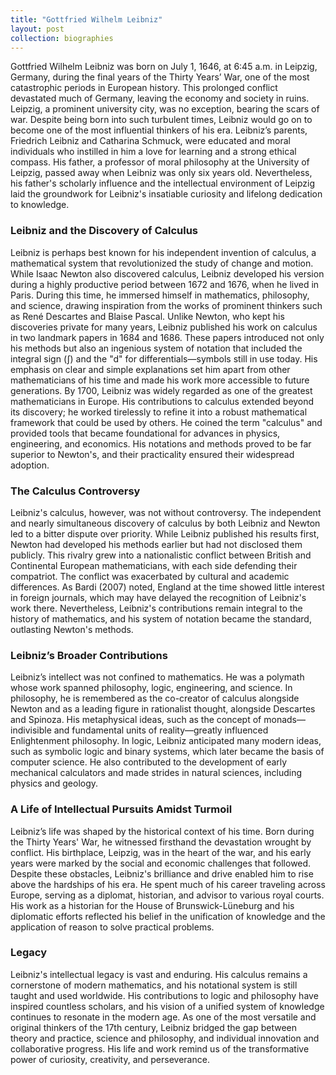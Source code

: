 ```yaml
---
title: "Gottfried Wilhelm Leibniz"
layout: post
collection: biographies
---
```


<!-- ### **Gottfried Wilhelm Leibniz: A Pioneer of Mathematics and Philosophy** -->

Gottfried Wilhelm Leibniz was born on July 1, 1646, at 6:45 a.m. in Leipzig, Germany, during the final years of the Thirty Years’ War, one of the most catastrophic periods in European history. This prolonged conflict devastated much of Germany, leaving the economy and society in ruins. Leipzig, a prominent university city, was no exception, bearing the scars of war. Despite being born into such turbulent times, Leibniz would go on to become one of the most influential thinkers of his era. Leibniz’s parents, Friedrich Leibniz and Catharina Schmuck, were educated and moral individuals who instilled in him a love for learning and a strong ethical compass. His father, a professor of moral philosophy at the University of Leipzig, passed away when Leibniz was only six years old. Nevertheless, his father's scholarly influence and the intellectual environment of Leipzig laid the groundwork for Leibniz's insatiable curiosity and lifelong dedication to knowledge.

### **Leibniz and the Discovery of Calculus**

Leibniz is perhaps best known for his independent invention of calculus, a mathematical system that revolutionized the study of change and motion. While Isaac Newton also discovered calculus, Leibniz developed his version during a highly productive period between 1672 and 1676, when he lived in Paris. During this time, he immersed himself in mathematics, philosophy, and science, drawing inspiration from the works of prominent thinkers such as René Descartes and Blaise Pascal. Unlike Newton, who kept his discoveries private for many years, Leibniz published his work on calculus in two landmark papers in 1684 and 1686. These papers introduced not only his methods but also an ingenious system of notation that included the integral sign (∫) and the "d" for differentials—symbols still in use today. His emphasis on clear and simple explanations set him apart from other mathematicians of his time and made his work more accessible to future generations. By 1700, Leibniz was widely regarded as one of the greatest mathematicians in Europe. His contributions to calculus extended beyond its discovery; he worked tirelessly to refine it into a robust mathematical framework that could be used by others. He coined the term "calculus" and provided tools that became foundational for advances in physics, engineering, and economics. His notations and methods proved to be far superior to Newton's, and their practicality ensured their widespread adoption.

### **The Calculus Controversy**

Leibniz's calculus, however, was not without controversy. The independent and nearly simultaneous discovery of calculus by both Leibniz and Newton led to a bitter dispute over priority. While Leibniz published his results first, Newton had developed his methods earlier but had not disclosed them publicly. This rivalry grew into a nationalistic conflict between British and Continental European mathematicians, with each side defending their compatriot. The conflict was exacerbated by cultural and academic differences. As Bardi (2007) noted, England at the time showed little interest in foreign journals, which may have delayed the recognition of Leibniz's work there. Nevertheless, Leibniz's contributions remain integral to the history of mathematics, and his system of notation became the standard, outlasting Newton's methods.

### **Leibniz’s Broader Contributions**

Leibniz’s intellect was not confined to mathematics. He was a polymath whose work spanned philosophy, logic, engineering, and science. In philosophy, he is remembered as the co-creator of calculus alongside Newton and as a leading figure in rationalist thought, alongside Descartes and Spinoza. His metaphysical ideas, such as the concept of monads—indivisible and fundamental units of reality—greatly influenced Enlightenment philosophy. In logic, Leibniz anticipated many modern ideas, such as symbolic logic and binary systems, which later became the basis of computer science. He also contributed to the development of early mechanical calculators and made strides in natural sciences, including physics and geology.

### **A Life of Intellectual Pursuits Amidst Turmoil**

Leibniz’s life was shaped by the historical context of his time. Born during the Thirty Years' War, he witnessed firsthand the devastation wrought by conflict. His birthplace, Leipzig, was in the heart of the war, and his early years were marked by the social and economic challenges that followed. Despite these obstacles, Leibniz's brilliance and drive enabled him to rise above the hardships of his era. He spent much of his career traveling across Europe, serving as a diplomat, historian, and advisor to various royal courts. His work as a historian for the House of Brunswick-Lüneburg and his diplomatic efforts reflected his belief in the unification of knowledge and the application of reason to solve practical problems.

### **Legacy**

Leibniz's intellectual legacy is vast and enduring. His calculus remains a cornerstone of modern mathematics, and his notational system is still taught and used worldwide. His contributions to logic and philosophy have inspired countless scholars, and his vision of a unified system of knowledge continues to resonate in the modern age. As one of the most versatile and original thinkers of the 17th century, Leibniz bridged the gap between theory and practice, science and philosophy, and individual innovation and collaborative progress. His life and work remind us of the transformative power of curiosity, creativity, and perseverance.

<!-- Gottfried Wilhelm Leibniz was born at 6:45 a.m. on July 1. 1646, in a home near the university of Leipzig.
His parents were Friedrich Leibniz and Catharina Schmuck, both moral and well-educated individuals.


“Leibniz came upon calculus ten years later, during the prolific time he spent in Paris around 1675. Over the next ten years,he refined his discovery and developed a completely original system of symbols and notations.” ([Bardi, 2007, p. vi](zotero://select/library/items/QU4SUXGG)) ([pdf](zotero://open-pdf/library/items/942P6QRA?page=5&annotation=TWTK3VSI))

“With these two papers,Leibniz was able to claim intellectual ownership for his original invention of calculus.And calculus was such a promising invention that, by the year 1700, Leibniz would be regarded by many in Europe as one of the greatest mathematicians alive.” ([Bardi, 2007, p. vi](zotero://select/library/items/QU4SUXGG)) ([pdf](zotero://open-pdf/library/items/942P6QRA?page=5&annotation=PNQFR4UB))

“invented calculus independently, and more important, he was the first to publish his ideas, developed calculus more than Newton, had far superior notation (one still used to this day), and worked for years to move calculus forward into a mathematical framework that others could use as well.” ([Bardi, 2007, p. viii](zotero://select/library/items/QU4SUXGG)) ([pdf](zotero://open-pdf/library/items/942P6QRA?page=7&annotation=LQET79ZI))


“Leibniz discovered calculus during the prolific time he spent in Paris between 1672 and 1676.” ([Bardi, 2007, p. 9](zotero://select/library/items/QU4SUXGG)) ([pdf](zotero://open-pdf/library/items/942P6QRA?page=16&annotation=MT5CUI9P))

“And since Leibniz believed in simple explanations rather than jargon, he invented a completely original and ingenious system of notation to go along with it.” ([Bardi, 2007, p. 9](zotero://select/library/items/QU4SUXGG)) ([pdf](zotero://open-pdf/library/items/942P6QRA?page=16&annotation=L8PEWGJA))

“then published his results in two scholarly papers that appeared in 1684 and 1686” ([Bardi, 2007, p. 9](zotero://select/library/items/QU4SUXGG)) ([pdf](zotero://open-pdf/library/items/942P6QRA?page=16&annotation=LNWTPYGI))

“The word calculus was even coined by Leibniz” ([Bardi, 2007, p. 9](zotero://select/library/items/QU4SUXGG)) ([pdf](zotero://open-pdf/library/items/942P6QRA?page=16&annotation=WF2CISXQ))

“The one place where Leibniz's mathematJ.cs had not yet caught on was in England. Part of the problem, apparently, was that the English lackedinterest in foreignjournals” ([Bardi, 2007, p. 9](zotero://select/library/items/QU4SUXGG)) ([pdf](zotero://open-pdf/library/items/942P6QRA?page=16&annotation=NZ6A77ZQ))

“He was born during one ofthe most horrible chapters in the history of Europe: the Thirty Years' War” ([Bardi, 2007, p. 15](zotero://select/library/items/QU4SUXGG)) ([pdf](zotero://open-pdf/library/items/942P6QRA?page=22&annotation=C2M4X4VV))

“What mattered was that Germany had been utterly shattered by it.” ([Bardi, 2007, p. 15](zotero://select/library/items/QU4SUXGG)) ([pdf](zotero://open-pdf/library/items/942P6QRA?page=22&annotation=68LY5NUR))

“Sweden's army that, in 1633, the army's expenses cost a fraction of what it had in 1630.” ([Bardi, 2007, p. 16](zotero://select/library/items/QU4SUXGG)) ([pdf](zotero://open-pdf/library/items/942P6QRA?page=23&annotation=VEZGICDQ))

“When Leibniz was born in 1646, the war was almost over” ([Bardi, 2007, p. 16](zotero://select/library/items/QU4SUXGG)) ([pdf](zotero://open-pdf/library/items/942P6QRA?page=23&annotation=4NTHSH5A))

“He was born in Leipzig, which had been in the heart ofthe war.” ([Bardi, 2007, p. 16](zotero://select/library/items/QU4SUXGG)) ([pdf](zotero://open-pdf/library/items/942P6QRA?page=23&annotation=4AXN3D5N)) -->